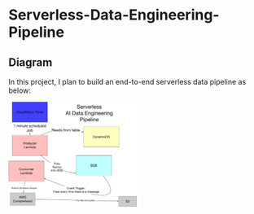 # Serverless-Data-Engineering-Pipeline

## Diagram

In this project, I plan to build an end-to-end serverless data pipeline as below:

<img src="diagram.png" width="50%">
